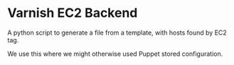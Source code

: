 # Varnish EC2 Backend

A python script to generate a file from a template, with hosts found by
EC2 tag.

We use this where we might otherwise used Puppet stored configuration.
